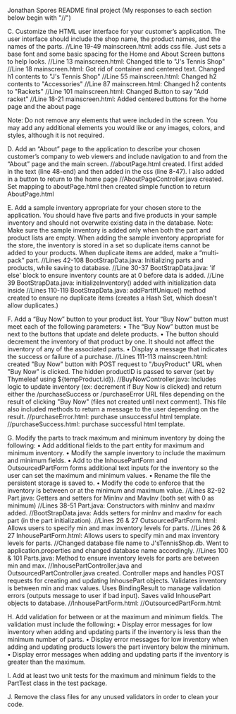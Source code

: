 Jonathan Spores README final project (My responses to each section below begin with "//")

C.  Customize the HTML user interface for your customer’s application. The user interface should include the shop name, the product names, and the names of the parts.
//Line 19-49 mainscreen.html: adds css file. Just sets a base font and some basic spacing for the Home and About Screen buttons to help looks.
//Line 13 mainscreen.html: Changed title to "J's Tennis Shop"
//Line 18 mainscreen.html: Got rid of container and centered text. Changed h1 contents to "J's Tennis Shop"
//Line 55 mainscreen.html: Changed h2 contents to "Accessories"
//Line 87 mainscreen.html: Changed h2 contents to "Rackets"
//Line 101 mainscreen.html: Changed Button to say "Add racket"
//Line 18-21 mainscreen.html: Added centered buttons for the home page and the about page

Note: Do not remove any elements that were included in the screen. You may add any additional elements you would like or any images, colors, and styles, although it is not required.

D.  Add an “About” page to the application to describe your chosen customer’s company to web viewers and include navigation to and from the “About” page and the main screen.
//aboutPage.html created. I first added in the text (line 48-end) and then added in the css (line 8-47). I also added in a button to return to the home page
//AboutPageController.java created. Set mapping to aboutPage.html then created simple function to return AboutPage.html

E.  Add a sample inventory appropriate for your chosen store to the application. You should have five parts and five products in your sample inventory and should not overwrite existing data in the database.
Note: Make sure the sample inventory is added only when both the part and product lists are empty. When adding the sample inventory appropriate for the store, the inventory is stored in a set so duplicate items cannot be added to your products. When duplicate items are added, make a “multi-pack” part.
//Lines 42-108 BootStrapData.java: Initializing parts and products, while saving to database.
//Line 30-37 BootStrapData.java: 'if else' block to ensure inventory counts are at 0 before data is added.
//Line 39 BootStrapData.java: initializeInventory() added with initialization data inside 
//Lines 110-119 BootStrapData.java: addPartIfUnique() method created to ensure no duplicate items (creates a Hash Set, which doesn't allow duplicates.)

F.  Add a “Buy Now” button to your product list. Your “Buy Now” button must meet each of the following parameters:
•  The “Buy Now” button must be next to the buttons that update and delete products.
•  The button should decrement the inventory of that product by one. It should not affect the inventory of any of the associated parts.
•  Display a message that indicates the success or failure of a purchase.
//Lines 111-113 mainscreen.html: created "Buy Now" button with POST request to "/buyProduct" URL when "Buy Now" is clicked. The hidden productID is passed to server (set by Thymeleaf using ${tempProduct.id}).
//BuyNowController.java: Includes logic to update inventory (ex: decrement if Buy Now is clicked) and return either the /purchaseSuccess or /purchaseError URL files depending on the result of clicking "Buy Now" (files not created until next comment). This file also included methods to return a message to the user depending on the result.
//purchaseError.html: purchase unsuccessful html template.
//purchaseSuccess.html: purchase successful html template.

G.  Modify the parts to track maximum and minimum inventory by doing the following:
•  Add additional fields to the part entity for maximum and minimum inventory.
•  Modify the sample inventory to include the maximum and minimum fields.
•  Add to the InhousePartForm and OutsourcedPartForm forms additional text inputs for the inventory so the user can set the maximum and minimum values.
•  Rename the file the persistent storage is saved to.
•  Modify the code to enforce that the inventory is between or at the minimum and maximum value.
//Lines 82-92 Part.java: Getters and setters for MinInv and MavInv (both set with 0 as minimum)
//Lines 38-51 Part.java: Constructors with minInv and maxInv added.
//BootStrapData.java: Adds setters for minInv and maxInv for each part (in the part initialization).
//Lines 26 & 27 OutsourcedPartForm.html: Allows users to specify min and max inventory levels for parts.
//Lines 26 & 27 InhousePartForm.html: Allows users to specify min and max inventory levels for parts.
//Changed database file name to J'sTennisShop.db. Went to application.properties and changed database name accordingly.
//Lines 100 & 101 Parts.java: Method to ensure inventory levels for parts are between min and max.
//InhousePartController.java and OutsourcedPartController.java created. Controller maps and handles POST requests for creating and updating InhousePart objects. Validates inventory is between min and max values. Uses BindingResult to manage validation errors (outputs message to user if bad input). Saves valid InhousePart objects to database.
//InhousePartForm.html: 
//OutsourcedPartForm.html:

H.  Add validation for between or at the maximum and minimum fields. The validation must include the following:
•  Display error messages for low inventory when adding and updating parts if the inventory is less than the minimum number of parts.
•  Display error messages for low inventory when adding and updating products lowers the part inventory below the minimum.
•  Display error messages when adding and updating parts if the inventory is greater than the maximum.

I.  Add at least two unit tests for the maximum and minimum fields to the PartTest class in the test package.

J.  Remove the class files for any unused validators in order to clean your code.